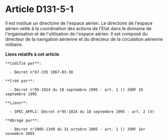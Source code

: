 # Article D131-5-1

Il est institué un directoire de l'espace aérien. Le directoire de l'espace aérien veille à la coordination des actions de
l'Etat dans le domaine de l'organisation et de l'utilisation de l'espace aérien. Il est composé du directeur de la navigation
aérienne et du directeur de la circulation aérienne militaire.

**Liens relatifs à cet article**

	**Codifié par**:

	  - Décret n°67-335 1967-03-30

	**Créé par**:

	  - Décret n°95-1024 du 18 septembre 1995 - art. 1 () JORF 19 septembre 1995

	**Liens**:

	  - SPEC_APPLI: Décret n°95-1024 du 18 septembre 1995 - art. 2 (V)

	**Abrogé par**:

	  - Décret n°2005-1349 du 31 octobre 2005 - art. 1 () JORF 1er novembre 2005
